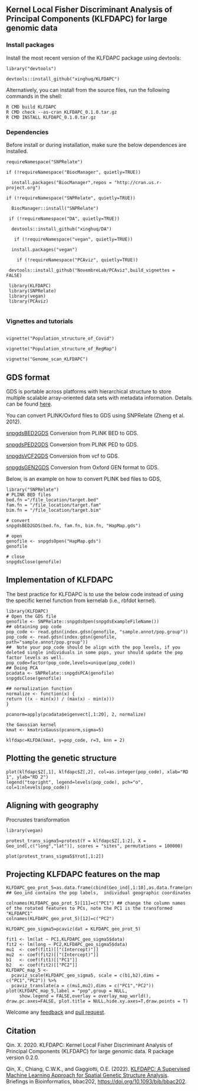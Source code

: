 
## Kernel Local Fisher Discriminant Analysis of Principal Components (KLFDAPC) for large genomic data



### Install packages

Install the most recent version of the KLFDAPC package using devtools:
`````{r}
library("devtools")

devtools::install_github("xinghuq/KLFDAPC")
``````
Alternatively, you can install from the source files, run the following commands in the shell:

```{shell}
R CMD build KLFDAPC
R CMD check --as-cran KLFDAPC_0.1.0.tar.gz
R CMD INSTALL KLFDAPC_0.1.0.tar.gz
```


### Dependencies

Before install or during installation, make sure the below dependences are installed.
``````{r}
requireNamespace("SNPRelate")

if (!requireNamespace("BiocManager", quietly=TRUE))

  install.packages("BiocManager",repos = "http://cran.us.r-project.org")
  
if (!requireNamespace("SNPRelate", quietly=TRUE))

  BiocManager::install("SNPRelate")
  
 if (!requireNamespace("DA", quietly=TRUE))
 
  devtools::install_github("xinghuq/DA")
  
   if (!requireNamespace("vegan", quietly=TRUE))
 
  install.packages("vegan")
  
    if (!requireNamespace("PCAviz", quietly=TRUE))
 
 devtools::install_github("NovembreLab/PCAviz",build_vignettes = FALSE)
 
 library(KLFDAPC)
 library(SNPRelate)
 library(vegan)
 library(PCAviz)
  
``````

### Vignettes and tutorials

``````{r}

vignette("Population_structure_of_Covid")

vignette("Population_structure_of_RegMap")

vignette("Genome_scan_KLFDAPC")

``````

## GDS format 

GDS is portable across platforms with hierarchical structure to store multiple scalable array-oriented data sets with metadata information. Details can be found [here](http://bioconductor.org/packages/release/bioc/vignettes/gdsfmt/inst/doc/gdsfmt.html).

You can convert PLINK/Oxford files to GDS using SNPRelate (Zheng et al. 2012).

[snpgdsBED2GDS](https://rdrr.io/bioc/SNPRelate/man/snpgdsBED2GDS.html) Conversion from PLINK BED to GDS.

[snpgdsPED2GDS](https://rdrr.io/bioc/SNPRelate/man/snpgdsPED2GDS.html) Conversion from PLINK PED to GDS.

[snpgdsVCF2GDS](https://rdrr.io/bioc/SNPRelate/man/snpgdsVCF2GDS.html) Conversion from vcf to GDS.

[snpgdsGEN2GDS](https://rdrr.io/bioc/SNPRelate/man/snpgdsGEN2GDS.html) Conversion from Oxford GEN format to GDS.

Below, is an example on how to convert PLINK bed files to GDS, 

``````
library("SNPRelate")
# PLINK BED files
bed.fn ="/file_location/target.bed"
fam.fn = "/file_location/target.fam"
bim.fn = "/file_location/target.bim"

# convert
snpgdsBED2GDS(bed.fn, fam.fn, bim.fn, "HapMap.gds")

# open
genofile <- snpgdsOpen("HapMap.gds")
genofile

# close
snpgdsClose(genofile)
``````

## Implementation of KLFDAPC

The best practice for KLFDAPC is to use the below code instead of using the specific kernel function from kernelab (i.e., rbfdot kernel).

`````{r}
library(KLFDAPC)
# Open the GDS file
genofile <- SNPRelate::snpgdsOpen(snpgdsExampleFileName())
## obtaining pop code
pop_code <- read.gdsn(index.gdsn(genofile, "sample.annot/pop.group"))
pop_code <- read.gdsn(index.gdsn(genofile, path="sample.annot/pop.group"))
##  Note your pop_code should be align with the pop levels, if you deleted single individuals in some pops, your should update the pop factor levels as well.
pop_code=factor(pop_code,levels=unique(pop_code))
## Doing PCA
pcadata <- SNPRelate::snpgdsPCA(genofile)
snpgdsClose(genofile)

## normalization function
normalize <- function(x) {
return ((x - min(x)) / (max(x) - min(x)))
}

pcanorm=apply(pcadata$eigenvect[,1:20], 2, normalize)

the Gaussian kernel
kmat <- kmatrixGauss(pcanorm,sigma=5)

klfdapc=KLFDA(kmat, y=pop_code, r=3, knn = 2)

``````
## Plotting the genetic structure

``````{r}
plot(klfdapc$Z[,1], klfdapc$Z[,2], col=as.integer(pop_code), xlab="RD 1", ylab="RD 2")
legend("topright", legend=levels(pop_code), pch="o", col=1:nlevels(pop_code))

``````

## Aligning with geography

Procrustes transformation  

``````
library(vegan)

protest_trans_sigma5=protest(Y = klfdapc$Z[,1:2], X = Geo_ind[,c("long","lat")], scores = "sites", permutations = 100000)

plot(protest_trans_sigma5$Yrot[,1:2])

``````

## Projecting KLFDAPC features on the map

``````
KLFDAPC_geo_prot_5=as.data.frame(cbind(Geo_ind[,1:10],as.data.frame(protest_trans_sigma5$Yrot))) ## Geo_ind contains the pop labels,  individual geographic coordinates

colnames(KLFDAPC_geo_prot_5)[11]=c("PC1") ## change the column names of the rotated features to PCs, note the PC1 is the transformed "KLFDAPC1"
colnames(KLFDAPC_geo_prot_5)[12]=c("PC2")

KLFDAPC_geo_sigma5=pcaviz(dat = KLFDAPC_geo_prot_5)

fit1 <- lm(lat ~ PC1,KLFDAPC_geo_sigma5$data)
fit2 <- lm(long ~ PC2,KLFDAPC_geo_sigma5$data)
mu1  <- coef(fit1)[["(Intercept)"]]
mu2  <- coef(fit2)[["(Intercept)"]]
b1   <- coef(fit1)[["PC1"]]
b2   <- coef(fit2)[["PC2"]]
KLFDAPC_map_5 <- 
  pcaviz_scale(KLFDAPC_geo_sigma5, scale = c(b1,b2),dims = c("PC1","PC2")) %>%
  pcaviz_translate(a = c(mu1,mu2),dims = c("PC1","PC2"))
plot(KLFDAPC_map_5,label = "pop",group = NULL,
     show.legend = FALSE,overlay = overlay_map_world(), draw.pc.axes=FALSE, plot.title = NULL,hide.xy.axes=T,draw.points = T)

``````



Welcome any [feedback](https://github.com/xinghuq/KLFDAPC/issues) and [pull request](https://github.com/xinghuq/KLFDAPC/pulls). 


## Citation

Qin. X. 2020. KLFDAPC: Kernel Local Fisher Discriminant Analysis of Principal Components (KLFDAPC) for large genomic data. R package version 0.2.0.

Qin, X., Chiang, C.W.K., and Gaggiotti, O.E. (2022). [KLFDAPC: A Supervised Machine Learning Approach for Spatial Genetic Structure Analysis](https://academic.oup.com/bib/advance-article/doi/10.1093/bib/bbac202/6596986). Briefings in Bioinformatics, bbac202, https://doi.org/10.1093/bib/bbac202.



